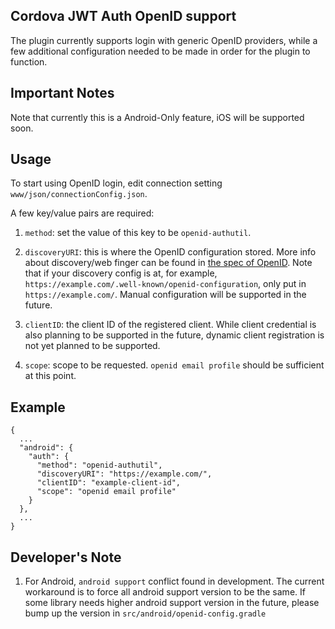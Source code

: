 Cordova JWT Auth OpenID support
---
The plugin currently supports login with generic OpenID providers, while a few additional configuration needed to be 
made in order for the plugin to function.


Important Notes
---
Note that currently this is a Android-Only feature, iOS will be supported soon.

Usage
---
To start using OpenID login, edit connection setting `www/json/connectionConfig.json`.

A few key/value pairs are required:
1. `method`: set the value of this key to be `openid-authutil`.

2. `discoveryURI`: this is where the OpenID configuration stored. More info about discovery/web finger can be found in
[the spec of OpenID](https://openid.net/specs/openid-connect-discovery-1_0.html). Note that if your discovery config is
at, for example, `https://example.com/.well-known/openid-configuration`, only put in `https://example.com/`. Manual
configuration will be supported in the future.

3. `clientID`: the client ID of the registered client. While client credential is also planning to be supported in the
future, dynamic client registration is not yet planned to be supported.

4. `scope`: scope to be requested. `openid email profile` should be sufficient at this point.

Example
---
```
{
  ...
  "android": {
    "auth": {
      "method": "openid-authutil",
      "discoveryURI": "https://example.com/",
      "clientID": "example-client-id",
      "scope": "openid email profile"
    }
  },
  ...
}
```

Developer's Note
---
1. For Android, `android support` conflict found in development. The current workaround is to force all android support
version to be the same. If some library needs higher android support version in the future, please bump up the version
in `src/android/openid-config.gradle`